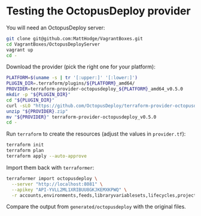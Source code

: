 # Testing the OctopusDeploy provider

You will need an OctopusDeploy server:

```bash
git clone git@github.com:MattHodge/VagrantBoxes.git
cd VagrantBoxes/OctopusDeployServer
vagrant up
cd -
```

Download the provider (pick the right one for your platform):

```bash
PLATFORM=$(uname -s | tr '[:upper:]' '[:lower:]')
PLUGIN_DIR=.terraform/plugins/${PLATFORM}_amd64/
PROVIDER=terraform-provider-octopusdeploy_${PLATFORM}_amd64_v0.5.0
mkdir -p "${PLUGIN_DIR}"
cd "${PLUGIN_DIR}"
curl -sLO "https://github.com/OctopusDeploy/terraform-provider-octopusdeploy/releases/download/v0.5.0/${PROVIDER}.zip"
unzip "${PROVIDER}.zip"
mv "${PROVIDER}" terraform-provider-octopusdeploy_v0.5.0
cd -
```

Run `terraform` to create the resources (adjust the values in `provider.tf`):

```bash
terraform init
terraform plan
terraform apply --auto-approve
```

Import them back with `terraformer`:

```bash
terraformer import octopusdeploy \
  --server "http://localhost:8081" \
  --apikey "API-YVLL2ML1XRIBUU8GKJKEMXKPWQ" \
  -r accounts,environments,feeds,libraryvariablesets,lifecycles,projects,projectgroups,projecttriggers,tagsets
```

Compare the output from `generated/octopusdeploy` with the original files.
